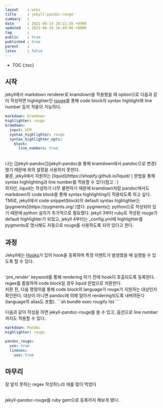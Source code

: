 ```yaml
---
layout    : wiki
title     : jekyll-pandoc-rouge
summary   : 
date      : 2021-06-14 20:21:38 +0900
updated   : 2021-06-16 16:49:06 +0900
tag       : 
public    : true
published : true
parent    : 
latex     : false
---
```

* TOC
{:toc}

## 시작
jekyll에서 markdown renderer로 kramdown을 적용했을 때 option으로 다음과 같이 작성하면 highlighter인 [rouge](https://github.com/rouge-ruby/rouge )를 통해 code block의 syntax highlight와 line number 등의 적용이 가능하다.
```yml
markdown: kramdown
highlighter: rouge
kramdown:
  input: GFM
  syntax_highlighter: rouge
  syntax_highlighter_opts:
    block:
      line_numbers: true
```


<br>
나는 [[jekyll-pandoc]]{jekyll-pandoc을 통해 kramdown에서 pandoc으로 변경}했기 때문에 위의 설정을 사용하지 못한다.

<br>
물론, jekyll에서 지원하는 [liquid](https://shopify.github.io/liquid/ ) 문법을 통해 syntax highlighting과 line number를 적용할 수 있다(참고 : <https://jekyllrb.com/docs/liquid/tags/#code-snippet-highlighting>)  


<br>
하지만, liquid는 작성하기 너무 불편하기 때문에 kramdown처럼 pandoc에서도 markdown의 code block을 통해 syntax highlighting이 적용되도록 하고 싶다.

<br>
TMI로, jekyll에서 code snippet(block)의 default syntax highlighter는 [pygments](https://pygments.org/ )였다. pygments는 python으로 작성되어 있기 때문에 python 설치가 추가적으로 필요했다. jekyll 3부터 ruby로 작성된 rouge가 default highlighter가 되었고, jekyll 4부터는 _config.yml에 highlighter를 pygments로 명시해도 자동으로 rouge를 사용하도록 되어 있다고 한다.


## 과정
Jekyll에는 [Hooks](https://jekyllrb.com/docs/plugins/hooks/ )가 있어 hook을 등록하여 특정 이벤트가 발생했을 때 실행될 수 있도록 할 수 있다.

<br>
'pre_render' keyword를 통해 rendering 하기 전에 hook이 호출되도록 등록한다.

<br>
regex를 활용하여 code block일 경우 liquid 문법으로 치환한다.

<br>
치환 전, 다음 명령어를 통해 code block의 language가 rouge가 지원하는 대상인지 확인한다. 대상이 아니면 pandoc에 의해 알아서 rendering되도록 내버려둔다(language의 alias도 포함).
```sh
bundle exec rougify list
```

다음과 같이 작성을 하면 jekyll-pandoc-rouge를 쓸 수 있고, 옵션으로 line number까지도 적용할 수 있다.
```yml
markdown: Pandoc
highlighter: rouge

pandoc_rouge:
  use: true
  linenos:
    use: true
```


## 마무리
잘 알지 못하는 regex 작성하느라 애를 많이 먹었다

<br>
jekyll-pandoc-rouge를 ruby gem으로 등록까지 해보게 됐다.


